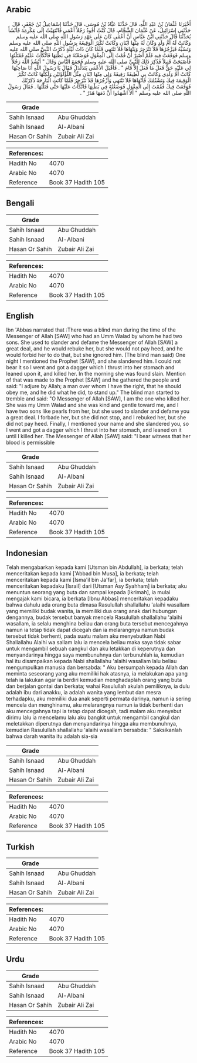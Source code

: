 ## Arabic


<div dir="rtl" lang="ar" style={{fontSize:'larger',backgroundColor:'#f8f9fa',padding:20}}>
أَخْبَرَنَا عُثْمَانُ بْنُ عَبْدِ اللَّهِ، قَالَ حَدَّثَنَا عَبَّادُ بْنُ مُوسَى، قَالَ حَدَّثَنَا إِسْمَاعِيلُ بْنُ جَعْفَرٍ، قَالَ حَدَّثَنِي إِسْرَائِيلُ، عَنْ عُثْمَانَ الشَّحَّامِ، قَالَ كُنْتُ أَقُودُ رَجُلاً أَعْمَى فَانْتَهَيْتُ إِلَى عِكْرِمَةَ فَأَنْشَأَ يُحَدِّثُنَا قَالَ حَدَّثَنِي ابْنُ عَبَّاسٍ أَنَّ أَعْمَى كَانَ عَلَى عَهْدِ رَسُولِ اللَّهِ صلى الله عليه وسلم وَكَانَتْ لَهُ أُمُّ وَلَدٍ وَكَانَ لَهُ مِنْهَا ابْنَانِ وَكَانَتْ تُكْثِرُ الْوَقِيعَةَ بِرَسُولِ اللَّهِ صلى الله عليه وسلم وَتَسُبُّهُ فَيَزْجُرُهَا فَلاَ تَنْزَجِرُ وَيَنْهَاهَا فَلاَ تَنْتَهِي فَلَمَّا كَانَ ذَاتَ لَيْلَةٍ ذَكَرْتُ النَّبِيَّ صلى الله عليه وسلم فَوَقَعَتْ فِيهِ فَلَمْ أَصْبِرْ أَنْ قُمْتُ إِلَى الْمِغْوَلِ فَوَضَعْتُهُ فِي بَطْنِهَا فَاتَّكَأْتُ عَلَيْهِ فَقَتَلْتُهَا فَأَصْبَحَتْ قَتِيلاً فَذُكِرَ ذَلِكَ لِلنَّبِيِّ صلى الله عليه وسلم فَجَمَعَ النَّاسَ وَقَالَ ‏"‏ أَنْشُدُ اللَّهَ رَجُلاً لِي عَلَيْهِ حَقٌّ فَعَلَ مَا فَعَلَ إِلاَّ قَامَ ‏"‏ ‏.‏ فَأَقْبَلَ الأَعْمَى يَتَدَلْدَلُ فَقَالَ يَا رَسُولَ اللَّهِ أَنَا صَاحِبُهَا كَانَتْ أُمَّ وَلَدِي وَكَانَتْ بِي لَطِيفَةً رَفِيقَةً وَلِي مِنْهَا ابْنَانِ مِثْلُ اللُّؤْلُؤَتَيْنِ وَلَكِنَّهَا كَانَتْ تُكْثِرُ الْوَقِيعَةَ فِيكَ وَتَشْتُمُكَ فَأَنْهَاهَا فَلاَ تَنْتَهِي وَأَزْجُرُهَا فَلاَ تَنْزَجِرُ فَلَمَّا كَانَتِ الْبَارِحَةَ ذَكَرْتُكَ فَوَقَعَتْ فِيكَ فَقُمْتُ إِلَى الْمِغْوَلِ فَوَضَعْتُهُ فِي بَطْنِهَا فَاتَّكَأْتُ عَلَيْهَا حَتَّى قَتَلْتُهَا ‏.‏ فَقَالَ رَسُولُ اللَّهِ صلى الله عليه وسلم ‏"‏ أَلاَ اشْهَدُوا أَنَّ دَمَهَا هَدَرٌ ‏"‏ ‏.‏
</div>
<div style={{backgroundColor:'#f8f9fa',padding:20, marginBottom: 10}}><table> <thead> <tr> <th>Grade</th> <th></th> </tr> </thead> <tbody> <tr><td>Sahih Isnaad</td><td>Abu Ghuddah</td></tr><tr><td>Sahih Isnaad</td><td>Al-Albani</td></tr><tr><td>Hasan Or Sahih</td><td>Zubair Ali Zai</td></tr></tbody></table><table> <thead> <tr> <th>References:</th> <th></th> </tr> </thead> <tbody><tr><td>Hadith No</td><td>4070</td></tr><tr><td>Arabic No</td><td>4070</td></tr><tr><td>Reference</td><td>Book 37 Hadith 105</td></tr></tbody></table></div>

## Bengali


<div dir="ltr" lang="bn" style={{fontSize:'larger',backgroundColor:'#f8f9fa',padding:20}}>

</div>
<div style={{backgroundColor:'#f8f9fa',padding:20, marginBottom: 10}}><table> <thead> <tr> <th>Grade</th> <th></th> </tr> </thead> <tbody> <tr><td>Sahih Isnaad</td><td>Abu Ghuddah</td></tr><tr><td>Sahih Isnaad</td><td>Al-Albani</td></tr><tr><td>Hasan Or Sahih</td><td>Zubair Ali Zai</td></tr></tbody></table><table> <thead> <tr> <th>References:</th> <th></th> </tr> </thead> <tbody><tr><td>Hadith No</td><td>4070</td></tr><tr><td>Arabic No</td><td>4070</td></tr><tr><td>Reference</td><td>Book 37 Hadith 105</td></tr></tbody></table></div>

## English


<div dir="ltr" lang="en" style={{fontSize:'larger',backgroundColor:'#f8f9fa',padding:20}}>
Ibn 'Abbas narrated that :There was a blind man during the time of the Messenger of Allah [SAW] who had an Umm Walad by whom he had two sons. She used to slander and defame the Messenger of Allah [SAW] a great deal, and he would rebuke her, but she would not pay heed, and he would forbid her to do that, but she ignored him. (The blind man said) One night I mentioned the Prophet [SAW], and she slandered him. I could not bear it so I went and got a dagger which I thrust into her stomach and leaned upon it, and killed her. In the morning she was found slain. Mention of that was made to the Prophet [SAW] and he gathered the people and said: "I adjure by Allah; a man over whom I have the right, that he should obey me, and he did what he did, to stand up." The blind man started to tremble and said: "O Messenger of Allah [SAW], I am the one who killed her. She was my Umm Walad and she was kind and gentle toward me, and I have two sons like pearls from her, but she used to slander and defame you a great deal. I forbade her, but she did not stop, and I rebuked her, but she did not pay heed. Finally, I mentioned your name and she slandered you, so I went and got a dagger which I thrust into her stomach, and leaned on it until I killed her. The Messenger of Allah [SAW] said: "I bear witness that her blood is permissible
</div>
<div style={{backgroundColor:'#f8f9fa',padding:20, marginBottom: 10}}><table> <thead> <tr> <th>Grade</th> <th></th> </tr> </thead> <tbody> <tr><td>Sahih Isnaad</td><td>Abu Ghuddah</td></tr><tr><td>Sahih Isnaad</td><td>Al-Albani</td></tr><tr><td>Hasan Or Sahih</td><td>Zubair Ali Zai</td></tr></tbody></table><table> <thead> <tr> <th>References:</th> <th></th> </tr> </thead> <tbody><tr><td>Hadith No</td><td>4070</td></tr><tr><td>Arabic No</td><td>4070</td></tr><tr><td>Reference</td><td>Book 37 Hadith 105</td></tr></tbody></table></div>

## Indonesian


<div dir="ltr" lang="id" style={{fontSize:'larger',backgroundColor:'#f8f9fa',padding:20}}>
Telah mengabarkan kepada kami [Utsman bin Abdullah], ia berkata; telah menceritakan kepada kami ['Abbad bin Musa], ia berkata; telah menceritakan kepada kami [Isma'il bin Ja'far], ia berkata; telah menceritakan kepadaku [Israil] dari [Utsman Asy Syahham] ia berkata; aku menuntun seorang yang buta dan sampai kepada [Ikrimah], ia mulai mengajak kami bicara, ia berkata [Ibnu Abbas] menceritakan kepadaku bahwa dahulu ada orang buta dimasa Rasulullah shallallahu 'alaihi wasallam yang memiliki budak wanita, ia memiliki dua orang anak dari hubungan dengannya, budak tersebut banyak mencela Rasulullah shallallahu 'alaihi wasallam, ia selalu menghina beliau dan orang buta tersebut mencegahnya namun ia tetap tidak dapat dicegah dan ia melarangnya namun budak tersebut tidak berhenti, pada suatu malam aku menyebutkan Nabi Shallallahu Alaihi wa sallam lalu ia mencela beliau maka saya tidak sabar untuk mengambil sebuah cangkul dan aku letakkan di keperutnya dan menyandarinya hingga saya membunuhnya dan terbunuhlah ia, kemudian hal itu disampaikan kepada Nabi shallallahu 'alaihi wasallam lalu beliau mengumpulkan manusia dan bersabda: " Aku bersumpah kepada Allah dan meminta seseorang yang aku memiliki hak atasnya, ia melakukan apa yang telah ia lakukan agar ia berdiri kemudian menghadaplah orang yang buta dan berjalan gontai dan berkata; wahai Rasulullah akulah pemiliknya, ia dulu adalah ibu dari anakku, ia adalah wanita yang lembut dan mesra terhadapku, aku memiliki dua anak seperti permata darinya, namun ia sering mencela dan menghinamu, aku melarangnya namun ia tidak berhenti dan aku mencegahnya tapi ia tetap dapat dicegah, tadi malam aku menyebut dirimu lalu ia mencelamu lalu aku bangkit untuk mengambil cangkul dan meletakkan diperutnya dan menyandarinya hingga aku membunuhnya, kemudian Rasulullah shallallahu 'alaihi wasallam bersabda: " Saksikanlah bahwa darah wanita itu adalah sia-sia
</div>
<div style={{backgroundColor:'#f8f9fa',padding:20, marginBottom: 10}}><table> <thead> <tr> <th>Grade</th> <th></th> </tr> </thead> <tbody> <tr><td>Sahih Isnaad</td><td>Abu Ghuddah</td></tr><tr><td>Sahih Isnaad</td><td>Al-Albani</td></tr><tr><td>Hasan Or Sahih</td><td>Zubair Ali Zai</td></tr></tbody></table><table> <thead> <tr> <th>References:</th> <th></th> </tr> </thead> <tbody><tr><td>Hadith No</td><td>4070</td></tr><tr><td>Arabic No</td><td>4070</td></tr><tr><td>Reference</td><td>Book 37 Hadith 105</td></tr></tbody></table></div>

## Turkish


<div dir="ltr" lang="tr" style={{fontSize:'larger',backgroundColor:'#f8f9fa',padding:20}}>

</div>
<div style={{backgroundColor:'#f8f9fa',padding:20, marginBottom: 10}}><table> <thead> <tr> <th>Grade</th> <th></th> </tr> </thead> <tbody> <tr><td>Sahih Isnaad</td><td>Abu Ghuddah</td></tr><tr><td>Sahih Isnaad</td><td>Al-Albani</td></tr><tr><td>Hasan Or Sahih</td><td>Zubair Ali Zai</td></tr></tbody></table><table> <thead> <tr> <th>References:</th> <th></th> </tr> </thead> <tbody><tr><td>Hadith No</td><td>4070</td></tr><tr><td>Arabic No</td><td>4070</td></tr><tr><td>Reference</td><td>Book 37 Hadith 105</td></tr></tbody></table></div>

## Urdu


<div dir="rtl" lang="ur" style={{fontSize:'larger',backgroundColor:'#f8f9fa',padding:20}}>

</div>
<div style={{backgroundColor:'#f8f9fa',padding:20, marginBottom: 10}}><table> <thead> <tr> <th>Grade</th> <th></th> </tr> </thead> <tbody> <tr><td>Sahih Isnaad</td><td>Abu Ghuddah</td></tr><tr><td>Sahih Isnaad</td><td>Al-Albani</td></tr><tr><td>Hasan Or Sahih</td><td>Zubair Ali Zai</td></tr></tbody></table><table> <thead> <tr> <th>References:</th> <th></th> </tr> </thead> <tbody><tr><td>Hadith No</td><td>4070</td></tr><tr><td>Arabic No</td><td>4070</td></tr><tr><td>Reference</td><td>Book 37 Hadith 105</td></tr></tbody></table></div>